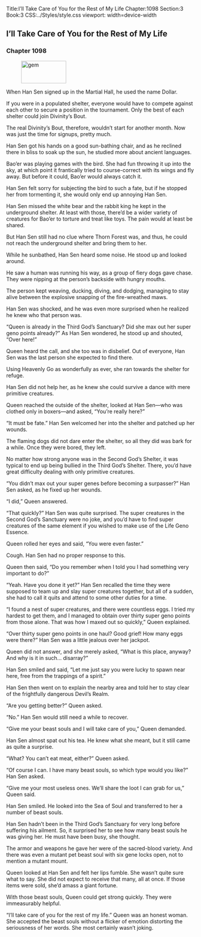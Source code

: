 Title:I’ll Take Care of You for the Rest of My Life 
Chapter:1098 
Section:3 
Book:3 
CSS:../Styles/style.css 
viewport: width=device-width
  
## I’ll Take Care of You for the Rest of My Life
### Chapter 1098 
<figure>
	<img src="../Images/gem.gif" alt="gem" id="gem" width="120" height="60" />
</figure>
  

  
  When Han Sen signed up in the Martial Hall, he used the name Dollar.

If you were in a populated shelter, everyone would have to compete against each other to secure a position in the tournament. Only the best of each shelter could join Divinity’s Bout.

The real Divinity’s Bout, therefore, wouldn’t start for another month. Now was just the time for signups, pretty much.

Han Sen got his hands on a good sun-bathing chair, and as he reclined there in bliss to soak up the sun, he studied more about ancient languages.

Bao’er was playing games with the bird. She had fun throwing it up into the sky, at which point it frantically tried to course-correct with its wings and fly away. But before it could, Bao’er would always catch it.

Han Sen felt sorry for subjecting the bird to such a fate, but if he stopped her from tormenting it, she would only end up annoying Han Sen.

Han Sen missed the white bear and the rabbit king he kept in the underground shelter. At least with those, there’d be a wider variety of creatures for Bao’er to torture and treat like toys. The pain would at least be shared.

But Han Sen still had no clue where Thorn Forest was, and thus, he could not reach the underground shelter and bring them to her.

While he sunbathed, Han Sen heard some noise. He stood up and looked around.

He saw a human was running his way, as a group of fiery dogs gave chase. They were nipping at the person’s backside with hungry mouths.

The person kept weaving, ducking, diving, and dodging, managing to stay alive between the explosive snapping of the fire-wreathed maws.

Han Sen was shocked, and he was even more surprised when he realized he knew who that person was.

“Queen is already in the Third God’s Sanctuary? Did she max out her super geno points already?” As Han Sen wondered, he stood up and shouted, “Over here!”

Queen heard the call, and she too was in disbelief. Out of everyone, Han Sen was the last person she expected to find there.

Using Heavenly Go as wonderfully as ever, she ran towards the shelter for refuge.

Han Sen did not help her, as he knew she could survive a dance with mere primitive creatures.

Queen reached the outside of the shelter, looked at Han Sen—who was clothed only in boxers—and asked, “You’re really here?”

“It must be fate.” Han Sen welcomed her into the shelter and patched up her wounds.

The flaming dogs did not dare enter the shelter, so all they did was bark for a while. Once they were bored, they left.

No matter how strong anyone was in the Second God’s Shelter, it was typical to end up being bullied in the Third God’s Shelter. There, you’d have great difficulty dealing with only primitive creatures.

“You didn’t max out your super genes before becoming a surpasser?” Han Sen asked, as he fixed up her wounds.

“I did,” Queen answered.

“That quickly?” Han Sen was quite surprised. The super creatures in the Second God’s Sanctuary were no joke, and you’d have to find super creatures of the same element if you wished to make use of the Life Geno Essence.

Queen rolled her eyes and said, “You were even faster.”

Cough. Han Sen had no proper response to this.

Queen then said, “Do you remember when I told you I had something very important to do?”

“Yeah. Have you done it yet?” Han Sen recalled the time they were supposed to team up and slay super creatures together, but all of a sudden, she had to call it quits and attend to some other duties for a time.

“I found a nest of super creatures, and there were countless eggs. I tried my hardest to get them, and I managed to obtain over thirty super geno points from those alone. That was how I maxed out so quickly,” Queen explained.

“Over thirty super geno points in one haul? Good grief! How many eggs were there?” Han Sen was a little jealous over her jackpot.

Queen did not answer, and she merely asked, “What is this place, anyway? And why is it in such… disarray?”

Han Sen smiled and said, “Let me just say you were lucky to spawn near here, free from the trappings of a spirit.”

Han Sen then went on to explain the nearby area and told her to stay clear of the frightfully dangerous Devil’s Realm.

“Are you getting better?” Queen asked.

“No.” Han Sen would still need a while to recover.

“Give me your beast souls and I will take care of you,” Queen demanded.

Han Sen almost spat out his tea. He knew what she meant, but it still came as quite a surprise.

“What? You can’t eat meat, either?” Queen asked.

“Of course I can. I have many beast souls, so which type would you like?” Han Sen asked.

“Give me your most useless ones. We’ll share the loot I can grab for us,” Queen said.

Han Sen smiled. He looked into the Sea of Soul and transferred to her a number of beast souls.

Han Sen hadn’t been in the Third God’s Sanctuary for very long before suffering his ailment. So, it surprised her to see how many beast souls he was giving her. He must have been busy, she thought.

The armor and weapons he gave her were of the sacred-blood variety. And there was even a mutant pet beast soul with six gene locks open, not to mention a mutant mount.

Queen looked at Han Sen and felt her lips fumble. She wasn’t quite sure what to say. She did not expect to receive that many, all at once. If those items were sold, she’d amass a giant fortune.

With those beast souls, Queen could get strong quickly. They were immeasurably helpful.

“I’ll take care of you for the rest of my life.” Queen was an honest woman. She accepted the beast souls without a flicker of emotion distorting the seriousness of her words. She most certainly wasn’t joking.
